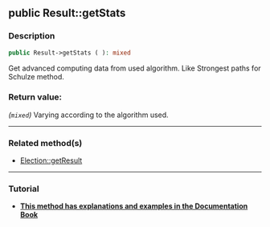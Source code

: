 ## public Result::getStats

### Description    

```php
public Result->getStats ( ): mixed
```

Get advanced computing data from used algorithm. Like Strongest paths for Schulze method.
    

### Return value:   

*(```mixed```)* Varying according to the algorithm used.


---------------------------------------

### Related method(s)      

* [Election::getResult](../Election%20Class/public%20Election--getResult.md)    

---------------------------------------

### Tutorial

* **[This method has explanations and examples in the Documentation Book](https://www.condorcet.io/3.AsPhpLibrary/.AddVotes)**    
